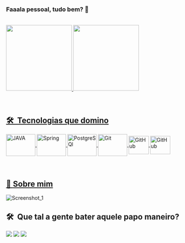 ### Faaala pessoal, tudo bem? 👋

<br>
<div>
  <a href="https://github.com/otavioValadao">
  <img height="180em" src="https://github-readme-stats.vercel.app/api?username=otavioValadao&show_icons=true&theme=highcontrast&include_all_commits=true&count_private=true"/>
  <img height="180em" src="https://github-readme-stats.vercel.app/api/top-langs/?username=otavioValadao&layout=compact&langs_count=7&theme=highcontrast"/>
</div>
<br><br>

## 🛠 &nbsp;Tecnologias que domino

<div>
<img align="center" alt="JAVA"  height="60" width="80"
src="https://cdn.jsdelivr.net/gh/devicons/devicon/icons/java/java-original-wordmark.svg">
<img align="center" alt="Spring"  height="60" width="80"
src="https://cdn.jsdelivr.net/gh/devicons/devicon/icons/spring/spring-original-wordmark.svg">
<img align="center" alt="PostgreSQl"  height="60" width="80"
src="https://cdn.jsdelivr.net/gh/devicons/devicon/icons/postgresql/postgresql-original-wordmark.svg">
<img align="center" alt="Git"  height="60" width="80"
src="https://cdn.jsdelivr.net/gh/devicons/devicon/icons/git/git-original.svg">
<img align="center" alt="GitHub"  height="50" width="55"
src="https://cdn.jsdelivr.net/gh/devicons/devicon/icons/typescript/typescript-original.svg">
<img align="center" alt="GitHub"  height="50" width="55"
src="https://cdn.jsdelivr.net/gh/devicons/devicon/icons/angularjs/angularjs-original.svg">

<div>
<br><br>


## 🦆 [Sobre mim](https://otavio-valadao.netlify.app/home)

![Screenshot_1](https://user-images.githubusercontent.com/66280516/231927952-7980953b-ba52-4f53-8ccb-6402cb4cf0c9.png)

## 🛠 &nbsp;Que tal a gente bater aquele papo maneiro?
<div>
  <a href="https://www.linkedin.com/in/otaviovaladao/" target="_blank"><img src="https://img.shields.io/badge/LinkedIn-0077B5?style=for-the-badge&logo=linkedin&logoColor=white"></a> 
  <a href = "mailto:otavionunesvaladao@gmail.com"><img src="https://img.shields.io/badge/Gmail-D14836?style=for-the-badge&logo=gmail&logoColor=white" target="_blank"></a>
    <a href = "https://api.whatsapp.com/send?phone=5531998866134"><img src="https://img.shields.io/badge/WhatsApp-25D366?style=for-the-badge&logo=whatsapp&logoColor=white" target="_blank"></a>
</div>
